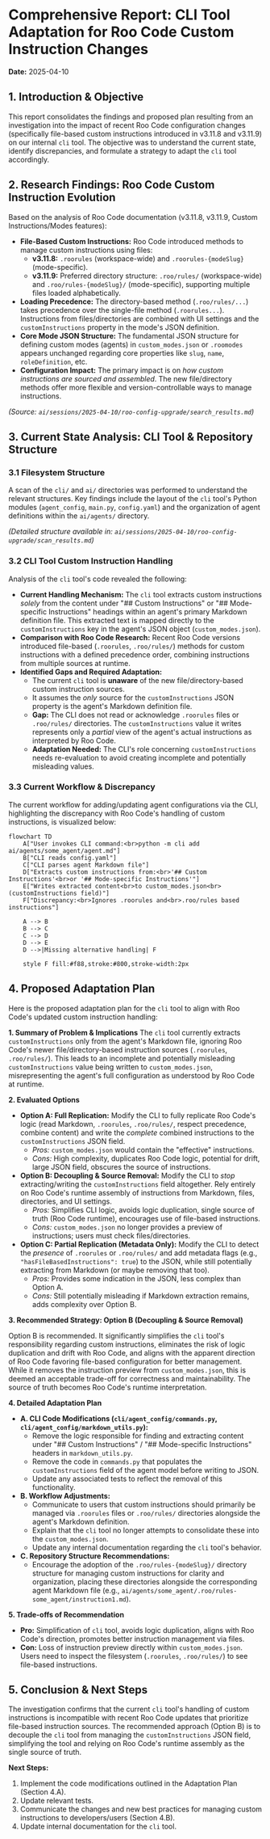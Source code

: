 # Comprehensive Report: CLI Tool Adaptation for Roo Code Custom Instruction Changes

**Date:** 2025-04-10

## 1. Introduction & Objective

This report consolidates the findings and proposed plan resulting from an investigation into the impact of recent Roo Code configuration changes (specifically file-based custom instructions introduced in v3.11.8 and v3.11.9) on our internal `cli` tool. The objective was to understand the current state, identify discrepancies, and formulate a strategy to adapt the `cli` tool accordingly.

## 2. Research Findings: Roo Code Custom Instruction Evolution

Based on the analysis of Roo Code documentation (v3.11.8, v3.11.9, Custom Instructions/Modes features):

*   **File-Based Custom Instructions:** Roo Code introduced methods to manage custom instructions using files:
    *   **v3.11.8:** `.roorules` (workspace-wide) and `.roorules-{modeSlug}` (mode-specific).
    *   **v3.11.9:** Preferred directory structure: `.roo/rules/` (workspace-wide) and `.roo/rules-{modeSlug}/` (mode-specific), supporting multiple files loaded alphabetically.
*   **Loading Precedence:** The directory-based method (`.roo/rules/...`) takes precedence over the single-file method (`.roorules...`). Instructions from files/directories are combined with UI settings and the `customInstructions` property in the mode's JSON definition.
*   **Core Mode JSON Structure:** The fundamental JSON structure for defining custom modes (agents) in `custom_modes.json` or `.roomodes` appears unchanged regarding core properties like `slug`, `name`, `roleDefinition`, etc.
*   **Configuration Impact:** The primary impact is on *how custom instructions are sourced and assembled*. The new file/directory methods offer more flexible and version-controllable ways to manage instructions.

*(Source: `ai/sessions/2025-04-10/roo-config-upgrade/search_results.md`)*

## 3. Current State Analysis: CLI Tool & Repository Structure

### 3.1 Filesystem Structure

A scan of the `cli/` and `ai/` directories was performed to understand the relevant structures. Key findings include the layout of the `cli` tool's Python modules (`agent_config`, `main.py`, `config.yaml`) and the organization of agent definitions within the `ai/agents/` directory.

*(Detailed structure available in: `ai/sessions/2025-04-10/roo-config-upgrade/scan_results.md`)*

### 3.2 CLI Tool Custom Instruction Handling

Analysis of the `cli` tool's code revealed the following:

*   **Current Handling Mechanism:** The `cli` tool extracts custom instructions *solely* from the content under "## Custom Instructions" or "## Mode-specific Instructions" headings within an agent's primary Markdown definition file. This extracted text is mapped directly to the `customInstructions` key in the agent's JSON object (`custom_modes.json`).
*   **Comparison with Roo Code Research:** Recent Roo Code versions introduced file-based (`.roorules`, `.roo/rules/`) methods for custom instructions with a defined precedence order, combining instructions from multiple sources at runtime.
*   **Identified Gaps and Required Adaptation:**
    *   The current `cli` tool is **unaware** of the new file/directory-based custom instruction sources.
    *   It assumes the *only* source for the `customInstructions` JSON property is the agent's Markdown definition file.
    *   **Gap:** The CLI does not read or acknowledge `.roorules` files or `.roo/rules/` directories. The `customInstructions` value it writes represents only a *partial* view of the agent's actual instructions as interpreted by Roo Code.
    *   **Adaptation Needed:** The CLI's role concerning `customInstructions` needs re-evaluation to avoid creating incomplete and potentially misleading values.

### 3.3 Current Workflow & Discrepancy

The current workflow for adding/updating agent configurations via the CLI, highlighting the discrepancy with Roo Code's handling of custom instructions, is visualized below:

```mermaid
flowchart TD
    A["User invokes CLI command:<br>python -m cli add ai/agents/some_agent/agent.md"]
    B["CLI reads config.yaml"]
    C["CLI parses agent Markdown file"]
    D["Extracts custom instructions from:<br>'## Custom Instructions'<br>or '## Mode-specific Instructions'"]
    E["Writes extracted content<br>to custom_modes.json<br>(customInstructions field)"]
    F["Discrepancy:<br>Ignores .roorules and<br>.roo/rules based instructions"]

    A --> B
    B --> C
    C --> D
    D --> E
    D -->|Missing alternative handling| F

    style F fill:#f88,stroke:#800,stroke-width:2px
```

## 4. Proposed Adaptation Plan

Here is the proposed adaptation plan for the `cli` tool to align with Roo Code's updated custom instruction handling:

**1. Summary of Problem & Implications**
The `cli` tool currently extracts `customInstructions` only from the agent's Markdown file, ignoring Roo Code's newer file/directory-based instruction sources (`.roorules`, `.roo/rules/`). This leads to an incomplete and potentially misleading `customInstructions` value being written to `custom_modes.json`, misrepresenting the agent's full configuration as understood by Roo Code at runtime.

**2. Evaluated Options**

*   **Option A: Full Replication:** Modify the CLI to fully replicate Roo Code's logic (read Markdown, `.roorules`, `.roo/rules/`, respect precedence, combine content) and write the *complete* combined instructions to the `customInstructions` JSON field.
    *   *Pros:* `custom_modes.json` would contain the "effective" instructions.
    *   *Cons:* High complexity, duplicates Roo Code logic, potential for drift, large JSON field, obscures the source of instructions.
*   **Option B: Decoupling & Source Removal:** Modify the CLI to *stop* extracting/writing the `customInstructions` field altogether. Rely entirely on Roo Code's runtime assembly of instructions from Markdown, files, directories, and UI settings.
    *   *Pros:* Simplifies CLI logic, avoids logic duplication, single source of truth (Roo Code runtime), encourages use of file-based instructions.
    *   *Cons:* `custom_modes.json` no longer provides a preview of instructions; users must check files/directories.
*   **Option C: Partial Replication (Metadata Only):** Modify the CLI to detect the *presence* of `.roorules` or `.roo/rules/` and add metadata flags (e.g., `"hasFileBasedInstructions": true`) to the JSON, while still potentially extracting from Markdown (or maybe removing that too).
    *   *Pros:* Provides some indication in the JSON, less complex than Option A.
    *   *Cons:* Still potentially misleading if Markdown extraction remains, adds complexity over Option B.

**3. Recommended Strategy: Option B (Decoupling & Source Removal)**

Option B is recommended. It significantly simplifies the `cli` tool's responsibility regarding custom instructions, eliminates the risk of logic duplication and drift with Roo Code, and aligns with the apparent direction of Roo Code favoring file-based configuration for better management. While it removes the instruction preview from `custom_modes.json`, this is deemed an acceptable trade-off for correctness and maintainability. The source of truth becomes Roo Code's runtime interpretation.

**4. Detailed Adaptation Plan**

*   **A. CLI Code Modifications (`cli/agent_config/commands.py`, `cli/agent_config/markdown_utils.py`):**
    *   Remove the logic responsible for finding and extracting content under "## Custom Instructions" / "## Mode-specific Instructions" headers in `markdown_utils.py`.
    *   Remove the code in `commands.py` that populates the `customInstructions` field of the agent model before writing to JSON.
    *   Update any associated tests to reflect the removal of this functionality.
*   **B. Workflow Adjustments:**
    *   Communicate to users that custom instructions should primarily be managed via `.roorules` files or `.roo/rules/` directories alongside the agent's Markdown definition.
    *   Explain that the `cli` tool no longer attempts to consolidate these into the `custom_modes.json`.
    *   Update any internal documentation regarding the `cli` tool's behavior.
*   **C. Repository Structure Recommendations:**
    *   Encourage the adoption of the `.roo/rules-{modeSlug}/` directory structure for managing custom instructions for clarity and organization, placing these directories alongside the corresponding agent Markdown file (e.g., `ai/agents/some_agent/.roo/rules-some_agent/instruction1.md`).

**5. Trade-offs of Recommendation**

*   **Pro:** Simplification of `cli` tool, avoids logic duplication, aligns with Roo Code's direction, promotes better instruction management via files.
*   **Con:** Loss of instruction preview directly within `custom_modes.json`. Users need to inspect the filesystem (`.roorules`, `.roo/rules/`) to see file-based instructions.

## 5. Conclusion & Next Steps

The investigation confirms that the current `cli` tool's handling of custom instructions is incompatible with recent Roo Code updates that prioritize file-based instruction sources. The recommended approach (Option B) is to decouple the `cli` tool from managing the `customInstructions` JSON field, simplifying the tool and relying on Roo Code's runtime assembly as the single source of truth.

**Next Steps:**

1.  Implement the code modifications outlined in the Adaptation Plan (Section 4.A).
2.  Update relevant tests.
3.  Communicate the changes and new best practices for managing custom instructions to developers/users (Section 4.B).
4.  Update internal documentation for the `cli` tool.